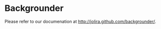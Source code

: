 Backgrounder
====================================================

Please refer to our documenation at http://jolira.github.com/backgrounder/.